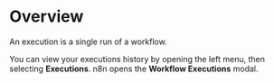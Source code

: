 # Overview

An execution is a single run of a workflow.

You can view your executions history by opening the left menu, then selecting **Executions**. n8n opens the **Workflow Executions** modal.
